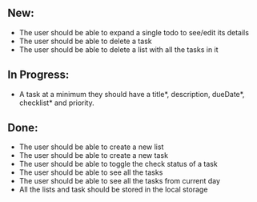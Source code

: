 ## New:

-   The user should be able to expand a single todo to see/edit its details
-   The user should be able to delete a task
-   The user should be able to delete a list with all the tasks in it

## In Progress:

-   A task at a minimum they should have a title*, description, dueDate*, checklist\* and priority.

## Done:

-   The user should be able to create a new list
-   The user should be able to create a new task
-   The user should be able to toggle the check status of a task
-   The user should be able to see all the tasks
-   The user should be able to see all the tasks from current day
-   All the lists and task should be stored in the local storage
